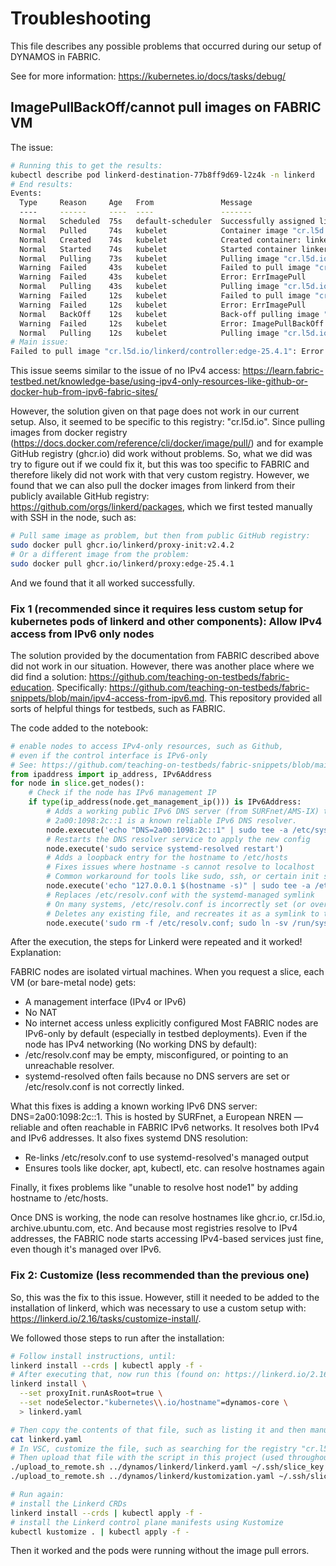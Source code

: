 # Troubleshooting
This file describes any possible problems that occurred during our setup of DYNAMOS in FABRIC.

See for more information: https://kubernetes.io/docs/tasks/debug/


## ImagePullBackOff/cannot pull images on FABRIC VM
The issue:
```sh
# Running this to get the results:
kubectl describe pod linkerd-destination-77b8ff9d69-l2z4k -n linkerd
# End results:
Events:
  Type     Reason     Age   From               Message
  ----     ------     ----  ----               -------
  Normal   Scheduled  75s   default-scheduler  Successfully assigned linkerd/linkerd-destination-7cb9f86857-zf4dq to dynamos-core
  Normal   Pulled     74s   kubelet            Container image "cr.l5d.io/linkerd/proxy-init:v2.4.2" already present on machine
  Normal   Created    74s   kubelet            Created container: linkerd-init
  Normal   Started    74s   kubelet            Started container linkerd-init
  Normal   Pulling    73s   kubelet            Pulling image "cr.l5d.io/linkerd/proxy:edge-25.4.1"
  Warning  Failed     43s   kubelet            Failed to pull image "cr.l5d.io/linkerd/proxy:edge-25.4.1": Error response from daemon: Get "https://cr.l5d.io/v2/": net/http: TLS handshake timeout
  Warning  Failed     43s   kubelet            Error: ErrImagePull
  Normal   Pulling    43s   kubelet            Pulling image "cr.l5d.io/linkerd/controller:edge-25.4.1"
  Warning  Failed     12s   kubelet            Failed to pull image "cr.l5d.io/linkerd/controller:edge-25.4.1": Error response from daemon: Get "https://cr.l5d.io/v2/": net/http: TLS handshake timeout
  Warning  Failed     12s   kubelet            Error: ErrImagePull
  Normal   BackOff    12s   kubelet            Back-off pulling image "cr.l5d.io/linkerd/controller:edge-25.4.1"
  Warning  Failed     12s   kubelet            Error: ImagePullBackOff
  Normal   Pulling    12s   kubelet            Pulling image "cr.l5d.io/linkerd/policy-controller:edge-25.4.1"
# Main issue:
Failed to pull image "cr.l5d.io/linkerd/controller:edge-25.4.1": Error response from daemon: Get "https://cr.l5d.io/v2/": net/http: TLS handshake timeout
```
This issue seems similar to the issue of no IPv4 access: https://learn.fabric-testbed.net/knowledge-base/using-ipv4-only-resources-like-github-or-docker-hub-from-ipv6-fabric-sites/

However, the solution given on that page does not work in our current setup. Also, it seemed to be specific to this registry: "cr.l5d.io". Since pulling images from docker registry (https://docs.docker.com/reference/cli/docker/image/pull/) and for example GitHub registry (ghcr.io) did work without problems. So, what we did was try to figure out if we could fix it, but this was too specific to FABRIC and therefore likely did not work with that very custom registry. However, we found that we can also pull the docker images from linkerd from their publicly available GitHub registry: https://github.com/orgs/linkerd/packages, which we first tested manually with SSH in the node, such as:
```sh
# Pull same image as problem, but then from public GitHub registry:
sudo docker pull ghcr.io/linkerd/proxy-init:v2.4.2
# Or a different image from the problem:
sudo docker pull ghcr.io/linkerd/proxy:edge-25.4.1
```
And we found that it all worked successfully. 

### Fix 1 (recommended since it requires less custom setup for kubernetes pods of linkerd and other components): Allow IPv4 access from IPv6 only nodes
The solution provided by the documentation from FABRIC described above did not work in our situation. However, there was another place where we did find a solution: https://github.com/teaching-on-testbeds/fabric-education. Specifically: https://github.com/teaching-on-testbeds/fabric-snippets/blob/main/ipv4-access-from-ipv6.md. This repository provided all sorts of helpful things for testbeds, such as FABRIC.

The code added to the notebook:
```py
# enable nodes to access IPv4-only resources, such as Github,
# even if the control interface is IPv6-only
# See: https://github.com/teaching-on-testbeds/fabric-snippets/blob/main/ipv4-access-from-ipv6.md
from ipaddress import ip_address, IPv6Address
for node in slice.get_nodes():
    # Check if the node has IPv6 management IP
    if type(ip_address(node.get_management_ip())) is IPv6Address:
        # Adds a working public IPv6 DNS server (from SURFnet/AMS-IX) to the systemd-resolved config file:
        # 2a00:1098:2c::1 is a known reliable IPv6 DNS resolver.
        node.execute('echo "DNS=2a00:1098:2c::1" | sudo tee -a /etc/systemd/resolved.conf')
        # Restarts the DNS resolver service to apply the new config
        node.execute('sudo service systemd-resolved restart')
        # Adds a loopback entry for the hostname to /etc/hosts
        # Fixes issues where hostname -s cannot resolve to localhost
        # Common workaround for tools like sudo, ssh, or certain init systems that rely on hostname resolution
        node.execute('echo "127.0.0.1 $(hostname -s)" | sudo tee -a /etc/hosts')
        # Replaces /etc/resolv.conf with the systemd-managed symlink
        # On many systems, /etc/resolv.conf is incorrectly set (or overwritten by cloud-init). This command:
        # Deletes any existing file, and recreates it as a symlink to the correct DNS config managed by systemd-resolved
        node.execute('sudo rm -f /etc/resolv.conf; sudo ln -sv /run/systemd/resolve/resolv.conf /etc/resolv.conf')
```
After the execution, the steps for Linkerd were repeated and it worked! Explanation:

FABRIC nodes are isolated virtual machines. When you request a slice, each VM (or bare-metal node) gets:
- A management interface (IPv4 or IPv6)
- No NAT
- No internet access unless explicitly configured
Most FABRIC nodes are IPv6-only by default (especially in testbed deployments). Even if the node has IPv4 networking (No working DNS by default):
- /etc/resolv.conf may be empty, misconfigured, or pointing to an unreachable resolver.
- systemd-resolved often fails because no DNS servers are set or /etc/resolv.conf is not correctly linked.

What this fixes is adding a known working IPv6 DNS server: DNS=2a00:1098:2c::1. This is hosted by SURFnet, a European NREN — reliable and often reachable in FABRIC IPv6 networks. It resolves both IPv4 and IPv6 addresses. It also fixes systemd DNS resolution:
- Re-links /etc/resolv.conf to use systemd-resolved's managed output
- Ensures tools like docker, apt, kubectl, etc. can resolve hostnames again

Finally, it fixes problems like "unable to resolve host node1" by adding hostname to /etc/hosts.

Once DNS is working, the node can resolve hostnames like ghcr.io, cr.l5d.io, archive.ubuntu.com, etc. And because most registries resolve to IPv4 addresses, the FABRIC node starts accessing IPv4-based services just fine, even though it's managed over IPv6.

### Fix 2: Customize (less recommended than the previous one)
So, this was the fix to this issue. However, still it needed to be added to the installation of linkerd, which was necessary to use a custom setup with: https://linkerd.io/2.16/tasks/customize-install/.

We followed those steps to run after the installation:
```sh
# Follow install instructions, until:
linkerd install --crds | kubectl apply -f -
# After executing that, now run this (found on: https://linkerd.io/2.16/tasks/customize-install/):
linkerd install \
  --set proxyInit.runAsRoot=true \
  --set nodeSelector."kubernetes\\.io/hostname"=dynamos-core \
  > linkerd.yaml

# Then copy the contents of that file, such as listing it and then manually copying that and pasting it in VSC in linkerd.yaml for example:
cat linkerd.yaml
# In VSC, customize the file, such as searching for the registry "cr.l5d.io" and replacing it with the corresponding images from the public GitHub repository.
# Then upload that file with the script in this project (used throughout the README.md in this folder), such as (replace IP of course in the ssh_config file below if necessary):
./upload_to_remote.sh ../dynamos/linkerd/linkerd.yaml ~/.ssh/slice_key ../fabric_config/ssh_config_upload_script ubuntu dynamos-node "~/DYNAMOS"
./upload_to_remote.sh ../dynamos/linkerd/kustomization.yaml ~/.ssh/slice_key ../fabric_config/ssh_config_upload_script ubuntu dynamos-node "~/DYNAMOS"

# Run again:
# install the Linkerd CRDs
linkerd install --crds | kubectl apply -f -
# install the Linkerd control plane manifests using Kustomize
kubectl kustomize . | kubectl apply -f -
```
Then it worked and the pods were running without the image pull errors.